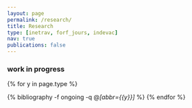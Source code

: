 ```yaml
---
layout: page
permalink: /research/
title: Research
type: [inetrav, forf_jours, indevac]
nav: true
publications: false
---
```



### work in progress
<div class="publications">

{% for y in page.type %}
  <!-- <h2 class="year">{{y}}</h2> -->
  {% bibliography -f ongoing -q @*[abbr={{y}}]* %}
{% endfor %}

</div>
